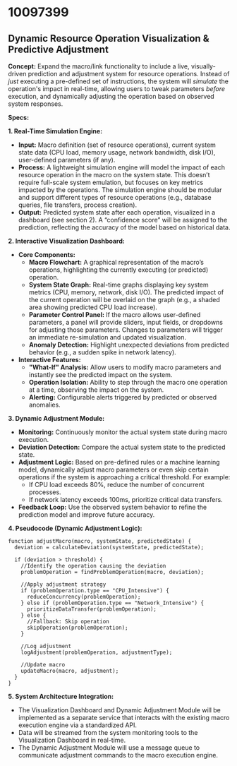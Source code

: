 # 10097399

## Dynamic Resource Operation Visualization & Predictive Adjustment

**Concept:** Expand the macro/link functionality to include a live, visually-driven prediction and adjustment system for resource operations. Instead of *just* executing a pre-defined set of instructions, the system will *simulate* the operation's impact in real-time, allowing users to tweak parameters *before* execution, and dynamically adjusting the operation based on observed system responses.

**Specs:**

**1.  Real-Time Simulation Engine:**

*   **Input:** Macro definition (set of resource operations), current system state data (CPU load, memory usage, network bandwidth, disk I/O), user-defined parameters (if any).
*   **Process:**  A lightweight simulation engine will model the impact of each resource operation in the macro on the system state. This doesn’t require full-scale system emulation, but focuses on key metrics impacted by the operations. The simulation engine should be modular and support different types of resource operations (e.g., database queries, file transfers, process creation).
*   **Output:** Predicted system state after each operation, visualized in a dashboard (see section 2).  A “confidence score” will be assigned to the prediction, reflecting the accuracy of the model based on historical data.

**2. Interactive Visualization Dashboard:**

*   **Core Components:**
    *   **Macro Flowchart:** A graphical representation of the macro’s operations, highlighting the currently executing (or predicted) operation.
    *   **System State Graph:** Real-time graphs displaying key system metrics (CPU, memory, network, disk I/O). The predicted impact of the current operation will be overlaid on the graph (e.g., a shaded area showing predicted CPU load increase).
    *   **Parameter Control Panel:** If the macro allows user-defined parameters, a panel will provide sliders, input fields, or dropdowns for adjusting those parameters. Changes to parameters will trigger an immediate re-simulation and updated visualization.
    *   **Anomaly Detection:** Highlight unexpected deviations from predicted behavior (e.g., a sudden spike in network latency).
*   **Interactive Features:**
    *   **"What-If" Analysis:** Allow users to modify macro parameters and instantly see the predicted impact on the system.
    *   **Operation Isolation:**  Ability to step through the macro one operation at a time, observing the impact on the system.
    *   **Alerting:**  Configurable alerts triggered by predicted or observed anomalies.

**3. Dynamic Adjustment Module:**

*   **Monitoring:** Continuously monitor the actual system state during macro execution.
*   **Deviation Detection:** Compare the actual system state to the predicted state.
*   **Adjustment Logic:** Based on pre-defined rules or a machine learning model, dynamically adjust macro parameters or even skip certain operations if the system is approaching a critical threshold.  For example:
    *   If CPU load exceeds 80%, reduce the number of concurrent processes.
    *   If network latency exceeds 100ms, prioritize critical data transfers.
*   **Feedback Loop:**  Use the observed system behavior to refine the prediction model and improve future accuracy.

**4.  Pseudocode (Dynamic Adjustment Logic):**

```
function adjustMacro(macro, systemState, predictedState) {
  deviation = calculateDeviation(systemState, predictedState);

  if (deviation > threshold) {
    //Identify the operation causing the deviation
    problemOperation = findProblemOperation(macro, deviation);

    //Apply adjustment strategy
    if (problemOperation.type == "CPU_Intensive") {
      reduceConcurrency(problemOperation);
    } else if (problemOperation.type == "Network_Intensive") {
      prioritizeDataTransfer(problemOperation);
    } else {
      //Fallback: Skip operation
      skipOperation(problemOperation);
    }

    //Log adjustment
    logAdjustment(problemOperation, adjustmentType);

    //Update macro
    updateMacro(macro, adjustment);
  }
}
```

**5. System Architecture Integration:**

*   The Visualization Dashboard and Dynamic Adjustment Module will be implemented as a separate service that interacts with the existing macro execution engine via a standardized API.
*   Data will be streamed from the system monitoring tools to the Visualization Dashboard in real-time.
*   The Dynamic Adjustment Module will use a message queue to communicate adjustment commands to the macro execution engine.